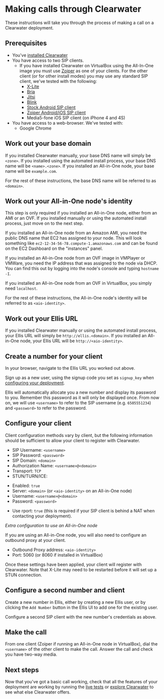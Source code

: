 # Making calls through Clearwater

These instructions will take you through the process of making a call on a Clearwater deployment.

## Prerequisites

* You've [installed Clearwater](Installation_Instructions.md)
* You have access to two SIP clients.
  - If you have installed Clearwater on VirtualBox using the All-In-One image you must use [Zoiper](http://www.zoiper.com/en) as one of your clients.  For the other client (or for other install modes) you may use any standard SIP client, we've tested with the following:
    - [X-Lite](http://www.counterpath.com/x-lite.html)
    - [Bria](http://www.counterpath.com/bria/)
    - [Jitsi](https://jitsi.org/)
    - [Blink](http://icanblink.com/)
    - [Stock Android SIP client](Configuring_the_native_Android_SIP_client.md)
    - [Zoiper Android/iOS SIP client](Configuring_Zoiper_Android_iOS_Client.md)
    - Media5-fone iOS SIP client (on iPhone 4 and 4S)
* You have access to a web-browser.  We've tested with:
  - Google Chrome

## Work out your base domain

If you installed Clearwater manually, your base DNS name will simply be `<zone>`.
If you installed using the automated install process, your base DNS name will be `<name>.<zone>`.
If you installed an All-in-One node, your base name will be `example.com`.

For the rest of these instructions, the base DNS name will be referred to as `<domain>`.

## Work out your All-in-One node's identity

This step is only required if you installed an All-in-One node, either from an AMI or an OVF.  If you installed manually or using the automated install process, just move on to the next step.

If you installed an All-in-One node from an Amazon AMI, you need the public DNS name that EC2 has assigned to your node.  This will look something like `ec2-12-34-56-78.compute-1.amazonaws.com` and can be found on the EC2 Dashboard on the "instances" panel.

If you installed an All-in-One node from an OVF image in VMPlayer or VMWare, you need the IP address that was assigned to the node via DHCP.  You can find this out by logging into the node's console and typing `hostname -I`.

If you installed an All-in-One node from an OVF in VirtualBox, you simply need `localhost`.

For the rest of these instructions, the All-in-One node's identity will be referred to as `<aio-identity>`.

## Work out your Ellis URL

If you installed Clearwater manually or using the automated install process, your Ellis URL will simply be `http://ellis.<domain>`.
If you installed an All-in-One node, your Ellis URL will be `http://<aio-identity>`.

## Create a number for your client

In your browser, navigate to the Ellis URL you worked out above.

Sign up as a new user, using the signup code you set as `signup_key` when [configuring your deployment](Installing_a_Chef_workstation.md#add-deployment-specific-configuration).

Ellis will automatically allocate you a new number and display its password to you.  Remember this password as it will only be displayed once.  From now on, we will use `<username>` to refer to the SIP username (e.g. `6505551234`) and `<password>` to refer to the password.

## Configure your client

Client configuration methods vary by client, but the following information should be sufficient to allow your client to register with Clearwater.

* SIP Username: `<username>`
* SIP Password: `<password>`
* SIP Domain: `<domain>`
* Authorization Name: `<username>@<domain>`
* Transport: `TCP`
* STUN/TURN/ICE:
 - Enabled: `true`
 - Server: `<domain>` (or `<aio-identity>` on an All-in-One node)
 - Username: `<username>@<domain>`
 - Password: `<password>`
* Use rport: `true` (this is required if your SIP client is behind a NAT when contacting your deployment).

*Extra configuration to use an All-in-One node*

If you are using an All-in-One node, you will also need to configure an outbound proxy at your client.

* Outbound Proxy address: `<aio-identity>`
* Port: 5060 (or 8060 if installed in VirtualBox)

Once these settings have been applied, your client will register with Clearwater. Note that X-Lite may need to be restarted before it will set up a STUN connection.

## Configure a second number and client

Create a new number in Ellis, either by creating a new Ellis user, or by clicking the `Add Number` button in the Ellis UI to add one for the existing user.

Configure a second SIP client with the new number's credentials as above.

## Make the call

From one client (Zoiper if running an All-in-One node in VirtualBox), dial the `<username>` of the other client to make the call.  Answer the call and check you have two-way media.

## Next steps

Now that you've got a basic call working, check that all the features of your deployment are working by running the [live tests](Running_the_live_tests.md) or [explore Clearwater](Exploring_Clearwater.md) to see what else Clearwater offers.
